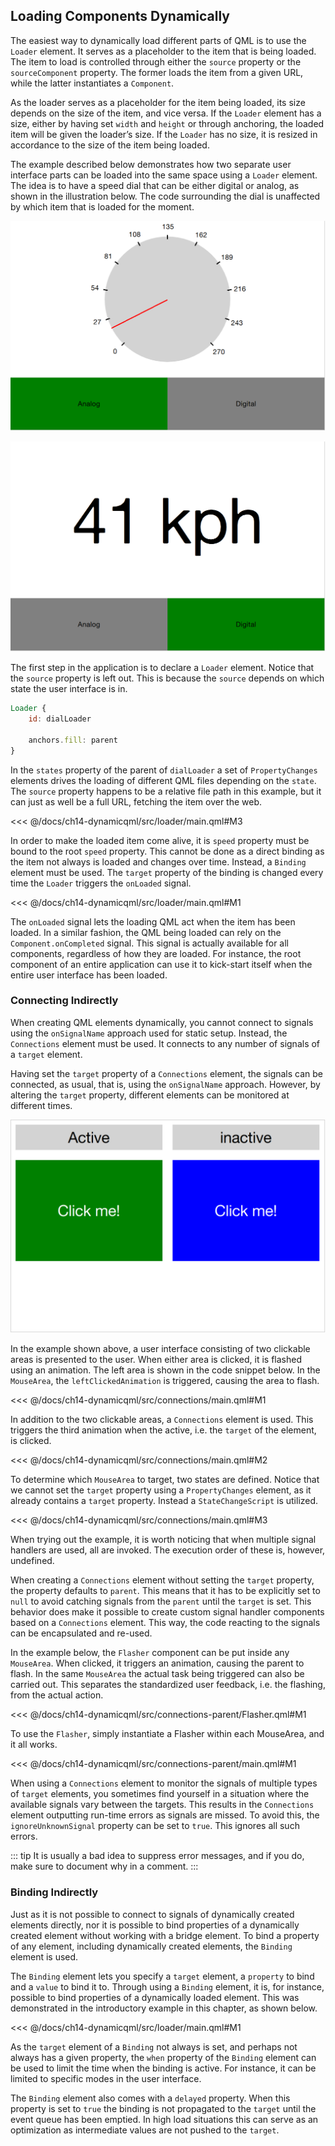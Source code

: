 ## Loading Components Dynamically

The easiest way to dynamically load different parts of QML is to use the `Loader` element. It serves as a placeholder to the item that is being loaded. The item to load is controlled through either the `source` property or the `sourceComponent` property. The former loads the item from a given URL, while the latter instantiates a `Component`.

As the loader serves as a placeholder for the item being loaded, its size depends on the size of the item, and vice versa. If the `Loader` element has a size, either by having set `width` and `height` or through anchoring, the loaded item will be given the loader’s size. If the `Loader` has no size, it is resized in accordance to the size of the item being loaded.

The example described below demonstrates how two separate user interface parts can be loaded into the same space using a `Loader` element. The idea is to have a speed dial that can be either digital or analog, as shown in the illustration below. The code surrounding the dial is unaffected by which item that is loaded for the moment.

![image](./assets/automatic/loader-analog.png)

![image](./assets/automatic/loader-digital.png)

The first step in the application is to declare a `Loader` element. Notice that the `source` property is left out. This is because the `source` depends on which state the user interface is in.

```qml
Loader {
    id: dialLoader

    anchors.fill: parent
}
```

In the `states` property of the parent of `dialLoader` a set of `PropertyChanges` elements drives the loading of different QML files depending on the `state`. The `source` property happens to be a relative file path in this example, but it can just as well be a full URL, fetching the item over the web.

<<< @/docs/ch14-dynamicqml/src/loader/main.qml#M3

In order to make the loaded item come alive, it is `speed` property must be bound to the root `speed` property. This cannot be done as a direct binding as the item not always is loaded and changes over time. Instead, a `Binding` element must be used. The `target` property of the binding is changed every time the `Loader` triggers the `onLoaded` signal.

<<< @/docs/ch14-dynamicqml/src/loader/main.qml#M1

The `onLoaded` signal lets the loading QML act when the item has been loaded. In a similar fashion, the QML being loaded can rely on the `Component.onCompleted` signal. This signal is actually available for all components, regardless of how they are loaded. For instance, the root component of an entire application can use it to kick-start itself when the entire user interface has been loaded.

### Connecting Indirectly

When creating QML elements dynamically, you cannot connect to signals using the `onSignalName` approach used for static setup. Instead, the `Connections` element must be used. It connects to any number of signals of a `target` element.

Having set the `target` property of a `Connections` element, the signals can be connected, as usual, that is, using the `onSignalName` approach. However, by altering the `target` property, different elements can be monitored at different times.

![image](./assets/automatic/connections.png)

In the example shown above, a user interface consisting of two clickable areas is presented to the user. When either area is clicked, it is flashed using an animation. The left area is shown in the code snippet below. In the `MouseArea`, the `leftClickedAnimation` is triggered, causing the area to flash.

<<< @/docs/ch14-dynamicqml/src/connections/main.qml#M1

In addition to the two clickable areas, a `Connections` element is used. This triggers the third animation when the active, i.e. the `target` of the element, is clicked.

<<< @/docs/ch14-dynamicqml/src/connections/main.qml#M2

To determine which `MouseArea` to target, two states are defined. Notice that we cannot set the `target` property using a `PropertyChanges` element, as it already contains a `target` property. Instead a `StateChangeScript` is utilized.

<<< @/docs/ch14-dynamicqml/src/connections/main.qml#M3

When trying out the example, it is worth noticing that when multiple signal handlers are used, all are invoked. The execution order of these is, however, undefined.

When creating a `Connections` element without setting the `target` property, the property defaults to `parent`. This means that it has to be explicitly set to `null` to avoid catching signals from the `parent` until the `target` is set. This behavior does make it possible to create custom signal handler components based on a `Connections` element. This way, the code reacting to the signals can be encapsulated and re-used.

In the example below, the `Flasher` component can be put inside any `MouseArea`. When clicked, it triggers an animation, causing the parent to flash. In the same `MouseArea` the actual task being triggered can also be carried out. This separates the standardized user feedback, i.e. the flashing, from the actual action.

<<< @/docs/ch14-dynamicqml/src/connections-parent/Flasher.qml#M1

To use the `Flasher`, simply instantiate a Flasher within each MouseArea, and it all works.

<<< @/docs/ch14-dynamicqml/src/connections-parent/main.qml#M1

When using a `Connections` element to monitor the signals of multiple types of `target` elements, you sometimes find yourself in a situation where the available signals vary between the targets. This results in the `Connections` element outputting run-time errors as signals are missed. To avoid this, the `ignoreUnknownSignal` property can be set to `true`. This ignores all such errors.

::: tip
It is usually a bad idea to suppress error messages, and if you do, make sure to document why in a comment.
:::

### Binding Indirectly

Just as it is not possible to connect to signals of dynamically created elements directly, nor it is possible to bind properties of a dynamically created element without working with a bridge element. To bind a property of any element, including dynamically created elements, the `Binding` element is used.

The `Binding` element lets you specify a `target` element, a `property` to bind and a `value` to bind it to. Through using a `Binding` element, it is, for instance, possible to bind properties of a dynamically loaded element. This was demonstrated in the introductory example in this chapter, as shown below.

<<< @/docs/ch14-dynamicqml/src/loader/main.qml#M1

As the `target` element of a `Binding` not always is set, and perhaps not always has a given property, the `when` property of the `Binding` element can be used to limit the time when the binding is active. For instance, it can be limited to specific modes in the user interface.

The `Binding` element also comes with a `delayed` property. When this property is set to `true` the binding is not propagated to the `target` until the event queue has been emptied. In high load situations this can serve as an optimization as intermediate values are not pushed to the `target`.

